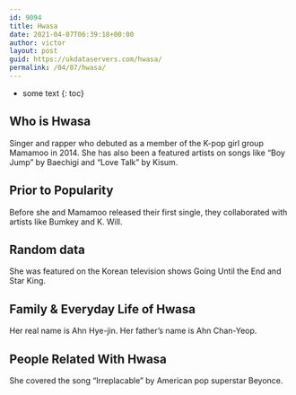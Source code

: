 ```yaml
---
id: 9094
title: Hwasa
date: 2021-04-07T06:39:18+00:00
author: victor
layout: post
guid: https://ukdataservers.com/hwasa/
permalink: /04/07/hwasa/
---
```


* some text
{: toc}


## Who is Hwasa



Singer and rapper who debuted as a member of the K-pop girl group Mamamoo in 2014. She has also been a featured artists on songs like &#8220;Boy Jump&#8221; by Baechigi and &#8220;Love Talk&#8221; by Kisum. 

                
                
                
## Prior to Popularity



Before she and Mamamoo released their first single, they collaborated with artists like Bumkey and K. Will. 

                
                
                
## Random data



She was featured on the Korean television shows Going Until the End and Star King. 

                
                
                
## Family & Everyday Life of Hwasa



Her real name is Ahn Hye-jin. Her father&#8217;s name is Ahn Chan-Yeop.

                
                
                
## People Related With Hwasa



She covered the song &#8220;Irreplacable&#8221; by American pop superstar Beyonce.

                
              
            
          
          
          